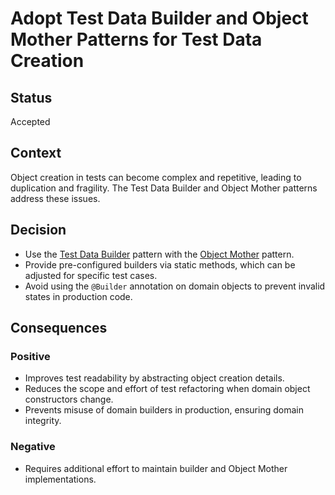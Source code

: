 # Adopt Test Data Builder and Object Mother Patterns for Test Data Creation

## Status
Accepted

## Context

Object creation in tests can become complex and repetitive, leading to duplication and fragility.
The Test Data Builder and Object Mother patterns address these issues.

## Decision

- Use the [Test Data Builder](https://wiki.c2.com/?TestDataBuilder) pattern 
  with the [Object Mother](https://wiki.c2.com/?ObjectMother) pattern.
- Provide pre-configured builders via static methods, which can be adjusted for specific test cases.
- Avoid using the `@Builder` annotation on domain objects to prevent invalid states in production code.

## Consequences

### Positive
- Improves test readability by abstracting object creation details.
- Reduces the scope and effort of test refactoring when domain object constructors change.
- Prevents misuse of domain builders in production, ensuring domain integrity.

### Negative

- Requires additional effort to maintain builder and Object Mother implementations.